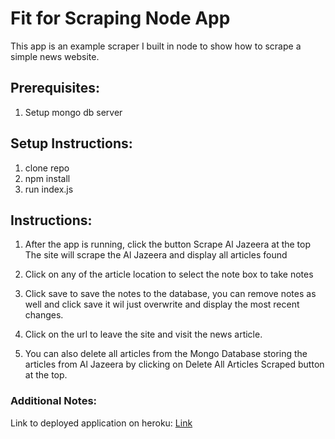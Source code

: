 # Fit for Scraping Node App

This app is an example scraper I built in node to show how to scrape a simple news website.


## Prerequisites:
1. Setup mongo db server


## Setup Instructions:

1. clone repo
2. npm install
3. run index.js


## Instructions:

1. After the app is running, click the button Scrape Al Jazeera at the top
    The site will scrape the Al Jazeera and display all articles found 

1. Click on any of the article location to select the note box to take notes

1. Click save to save the notes to the database, you can remove notes as well and click save it wil just overwrite and display the most recent changes.

1. Click on the url to leave the site and visit the news article.

1. You can also delete all articles from the Mongo Database storing the articles from Al Jazeera by clicking on Delete All Articles Scraped button at the top.

### Additional Notes:
Link to deployed application on heroku: [Link](https://jazeerascraper.herokuapp.com/)